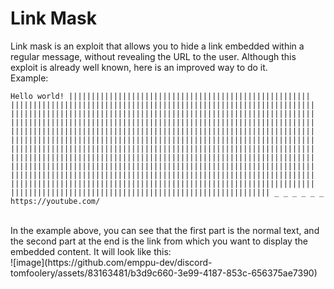 # Link Mask
Link mask is an exploit that allows you to hide a link embedded within a regular message, without revealing the URL to the user. Although this exploit is already well known, here is an improved way to do it.<br>
Example:<br>
``` 
Hello world! ||​||||​||||​||||​||||​||||​||||​||||​||||​||||​||||​||||​||||​||||​||||​||||​||||​||||​||||​||||​||||​||||​||||​||||​||||​||||​||||​||||​||||​||||​||||​||||​||||​||||​||||​||||​||||​||||​||||​||||​||||​||||​||||​||||​||||​||||​||||​||||​||||​||||​||||​||||​||||​||||​||||​||||​||||​||||​||||​||||​||||​||||​||||​||||​||||​||||​||||​||||​||||​||||​||||​||||​||||​||||​||||​||||​||||​||||​||||​||||​||||​||||​||||​||||​||||​||||​||||​||||​||||​||||​||||​||||​||||​||||​||||​||||​||||​||||​||||​||||​||||​||||​||||​||||​||||​||||​||||​||||​||||​||||​||||​||||​||||​||||​||||​||||​||||​||||​||||​||||​||||​||||​||||​||||​||||​||||​||||​||||​||||​||||​||||​||||​||||​||||​||||​||||​||||​||||​||||​||||​||||​||||​||||​||||​||||​||||​||||​||||​||||​||||​||||​||||​||||​||||​||||​||||​||||​||||​||||​||||​||||​||||​||||​||||​||||​||||​||||​||||​||||​||||​||||​||||​||||​||||​||||​||||​||||​||||​||||​||||​||||​||||​||||​||||​||||​||||​||||​||||​||||​||||​||||​||||​||||​||||​||||​||||​||||​||||​|| _ _ _ _ _ _ https://youtube.com/
```
<br>
In the example above, you can see that the first part is the normal text, and the second part at the end is the link from which you want to display the embedded content. It will look like this:<br>
![image](https://github.com/emppu-dev/discord-tomfoolery/assets/83163481/b3d9c660-3e99-4187-853c-656375ae7390)
